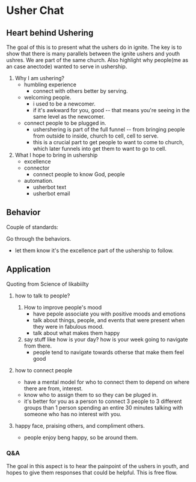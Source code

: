 # Usher Chat


## Heart behind Ushering
The goal of this is to present what the ushers do in ignite. The key is to show that there is many parallels between the ignite ushers and youth ushres. We are part of the same church. Also highlight why people(me as an case anectode) wanted to serve in ushership.

1. Why I am ushering?
    - humbling experience
        - connect with others better by serving.
    - welcoming people.
        - i used to be a newcomer.
        - if it's awkward for you, good -- that means you're seeing in the same level as the newcomer.
    - connect people to be plugged in.
        - ushershering is part of the full funnel -- from bringing people from outside to inside, church to cell, cell to serve.
        - this is a crucial part to get people to want to come to church, which later funnels into get them to want to go to cell.
1. What I hope to bring in ushership
    - excellence
    - connector
        - connect people to know God, people
    - automation.
        - usherbot text
        - usherbot email


## Behavior
Couple of standards:

Go through the behaviors.
- let them know it's the excellence part of the ushership to follow.

## Application

Quoting from Science of likabiilty
1. how to talk to people?
    1. How to improve people's mood
        - have pepole associate you with positive moods and emotions
        - talk about things, people, and events that were present when they were in fabulous mood.
        - talk about what makes them happy
    1. say stuff like how is your day? how is your week going to navigate from there.
        - people tend to navigate towards otherse that make them feel good
1. how to connect people
    - have a mental model for who to connect them to depend on where there are from, interest.
    - know who to assign them to so they can be pluged in.
    - it's better for you as a person to connect 3 people to 3 different groups than 1 person spending an entire 30 minutes talking with someone who has no interest with you.

1. happy face, praising others, and compliment others.
    - people enjoy beng happy, so be around them.



### Q&A

The goal in this aspect is to hear the painpoint of the ushers in youth, and hopes to give them responses that could be helpful. This is free flow.

